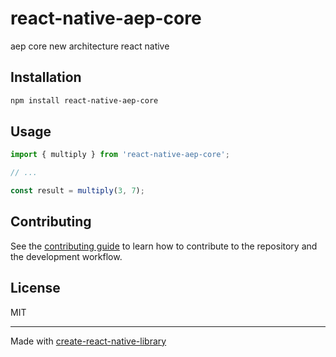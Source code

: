 # react-native-aep-core

aep core new architecture react native

## Installation

```sh
npm install react-native-aep-core
```

## Usage


```js
import { multiply } from 'react-native-aep-core';

// ...

const result = multiply(3, 7);
```


## Contributing

See the [contributing guide](CONTRIBUTING.md) to learn how to contribute to the repository and the development workflow.

## License

MIT

---

Made with [create-react-native-library](https://github.com/callstack/react-native-builder-bob)
